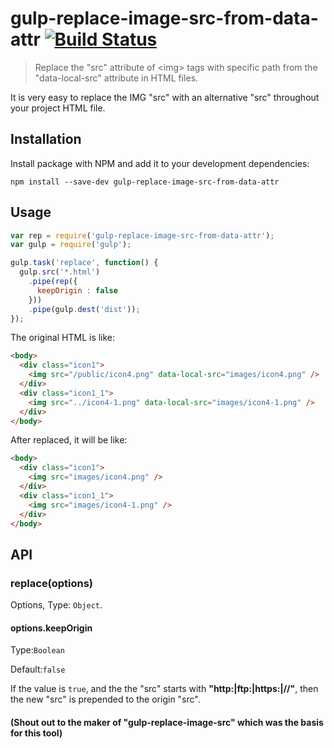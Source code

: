 # gulp-replace-image-src-from-data-attr [![Build Status](https://travis-ci.org/ToNyOyO/gulp-replace-image-src-from-data-attr.svg?branch=master)](https://travis-ci.org/ToNyOyO/gulp-replace-image-src-from-data-attr)

> Replace the \"src\" attribute of \<img\> tags with specific path from the \"data-local-src\" attribute in HTML files. 

It is very easy to replace the IMG "src" with an alternative "src" throughout your project HTML file.

## Installation

Install package with NPM and add it to your development dependencies:

`npm install --save-dev gulp-replace-image-src-from-data-attr`

## Usage

```javascript
var rep = require('gulp-replace-image-src-from-data-attr');
var gulp = require('gulp');

gulp.task('replace', function() {
  gulp.src('*.html')
    .pipe(rep({
      keepOrigin : false
    }))
    .pipe(gulp.dest('dist'));
});
```
The original HTML is like:
```html
<body>
  <div class="icon1">
    <img src="/public/icon4.png" data-local-src="images/icon4.png" />
  </div>
  <div class="icon1_1">
    <img src="../icon4-1.png" data-local-src="images/icon4-1.png" />
  </div>
</body>
```
After replaced, it will be like:
```html
<body>
  <div class="icon1">
    <img src="images/icon4.png" />
  </div>
  <div class="icon1_1">
    <img src="images/icon4-1.png" />
  </div>
</body>
```

## API

### replace(options)

Options, Type: `Object`.

#### options.keepOrigin

Type:`Boolean`

Default:`false`

If the value is `true`, and the the "src" starts with **"http:|ftp:|https:|//"**, then the new "src" is prepended to the origin "src".

#### (Shout out to the maker of "gulp-replace-image-src" which was the basis for this tool) 